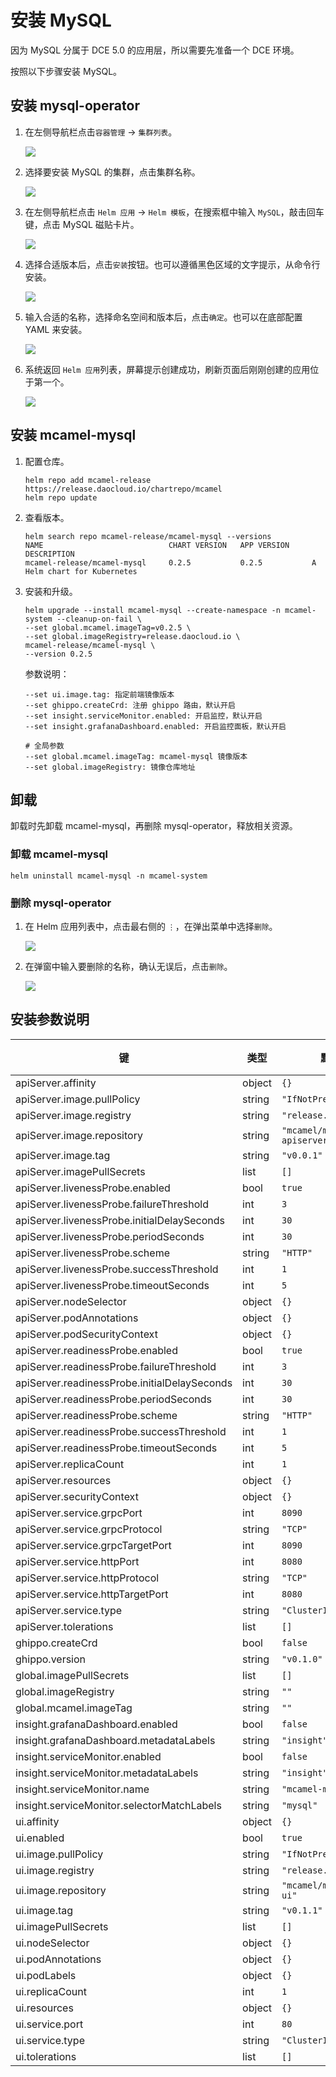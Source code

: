# 安装 MySQL

因为 MySQL 分属于 DCE 5.0 的应用层，所以需要先准备一个 DCE 环境。

按照以下步骤安装 MySQL。

## 安装 mysql-operator

1. 在左侧导航栏点击`容器管理` -> `集群列表`。

    ![](../images/install01.png)

2. 选择要安装 MySQL 的集群，点击集群名称。

    ![](../images/install02.png)

3. 在左侧导航栏点击 `Helm 应用` -> `Helm 模板`，在搜索框中输入 `MySQL`，敲击回车键，点击 MySQL 磁贴卡片。

    ![](../images/install03.png)

4. 选择合适版本后，点击`安装`按钮。也可以遵循黑色区域的文字提示，从命令行安装。

    ![](../images/install04.png)

5. 输入合适的名称，选择命名空间和版本后，点击`确定`。也可以在底部配置 YAML 来安装。

    ![](../images/install05.png)

6. 系统返回 `Helm 应用`列表，屏幕提示创建成功，刷新页面后刚刚创建的应用位于第一个。

    ![](../images/install06.png)

## 安装 mcamel-mysql

1. 配置仓库。

    ```shell
    helm repo add mcamel-release https://release.daocloud.io/chartrepo/mcamel
    helm repo update
    ```

2. 查看版本。

    ```shell
    helm search repo mcamel-release/mcamel-mysql --versions
    NAME                            CHART VERSION   APP VERSION     DESCRIPTION
    mcamel-release/mcamel-mysql     0.2.5           0.2.5           A Helm chart for Kubernetes
    ```

3. 安装和升级。

    ```shell
    helm upgrade --install mcamel-mysql --create-namespace -n mcamel-system --cleanup-on-fail \
    --set global.mcamel.imageTag=v0.2.5 \
    --set global.imageRegistry=release.daocloud.io \
    mcamel-release/mcamel-mysql \
    --version 0.2.5
    ```

    参数说明：

    ```shell
    --set ui.image.tag: 指定前端镜像版本
    --set ghippo.createCrd: 注册 ghippo 路由，默认开启
    --set insight.serviceMonitor.enabled: 开启监控，默认开启
    --set insight.grafanaDashboard.enabled: 开启监控面板，默认开启

    # 全局参数
    --set global.mcamel.imageTag: mcamel-mysql 镜像版本
    --set global.imageRegistry: 镜像仓库地址
    ```

## 卸载

卸载时先卸载 mcamel-mysql，再删除 mysql-operator，释放相关资源。

### 卸载 mcamel-mysql

```shell
helm uninstall mcamel-mysql -n mcamel-system
```

### 删除 mysql-operator

1. 在 Helm 应用列表中，点击最右侧的 `⋮`，在弹出菜单中选择`删除`。

    ![](../images/uninstall01.png)

2. 在弹窗中输入要删除的名称，确认无误后，点击`删除`。

    ![](../images/uninstall02.png)

## 安装参数说明

| 键 | 类型 | 默认值 | 说明 |
|-----|------|---------|-------------|
| apiServer.affinity | object | `{}` |  |
| apiServer.image.pullPolicy | string | `"IfNotPresent"` |  |
| apiServer.image.registry | string | `"release.daocloud.io"` |  |
| apiServer.image.repository | string | `"mcamel/mcamel-mysql-apiserver"` |  |
| apiServer.image.tag | string | `"v0.0.1"` |  |
| apiServer.imagePullSecrets | list | `[]` |  |
| apiServer.livenessProbe.enabled | bool | `true` |  |
| apiServer.livenessProbe.failureThreshold | int | `3` |  |
| apiServer.livenessProbe.initialDelaySeconds | int | `30` |  |
| apiServer.livenessProbe.periodSeconds | int | `30` |  |
| apiServer.livenessProbe.scheme | string | `"HTTP"` |  |
| apiServer.livenessProbe.successThreshold | int | `1` |  |
| apiServer.livenessProbe.timeoutSeconds | int | `5` |  |
| apiServer.nodeSelector | object | `{}` |  |
| apiServer.podAnnotations | object | `{}` |  |
| apiServer.podSecurityContext | object | `{}` |  |
| apiServer.readinessProbe.enabled | bool | `true` |  |
| apiServer.readinessProbe.failureThreshold | int | `3` |  |
| apiServer.readinessProbe.initialDelaySeconds | int | `30` |  |
| apiServer.readinessProbe.periodSeconds | int | `30` |  |
| apiServer.readinessProbe.scheme | string | `"HTTP"` |  |
| apiServer.readinessProbe.successThreshold | int | `1` |  |
| apiServer.readinessProbe.timeoutSeconds | int | `5` |  |
| apiServer.replicaCount | int | `1` |  |
| apiServer.resources | object | `{}` |  |
| apiServer.securityContext | object | `{}` |  |
| apiServer.service.grpcPort | int | `8090` |  |
| apiServer.service.grpcProtocol | string | `"TCP"` |  |
| apiServer.service.grpcTargetPort | int | `8090` |  |
| apiServer.service.httpPort | int | `8080` |  |
| apiServer.service.httpProtocol | string | `"TCP"` |  |
| apiServer.service.httpTargetPort | int | `8080` |  |
| apiServer.service.type | string | `"ClusterIP"` |  |
| apiServer.tolerations | list | `[]` |  |
| ghippo.createCrd | bool | `false` |  |
| ghippo.version | string | `"v0.1.0"` |  |
| global.imagePullSecrets | list | `[]` |  |
| global.imageRegistry | string | `""` |  |
| global.mcamel.imageTag | string | `""` |  |
| insight.grafanaDashboard.enabled | bool | `false` |  |
| insight.grafanaDashboard.metadataLabels | string | `"insight"` |  |
| insight.serviceMonitor.enabled | bool | `false` |  |
| insight.serviceMonitor.metadataLabels | string | `"insight"` |  |
| insight.serviceMonitor.name | string | `"mcamel-mysql"` |  |
| insight.serviceMonitor.selectorMatchLabels | string | `"mysql"` |  |
| ui.affinity | object | `{}` |  |
| ui.enabled | bool | `true` |  |
| ui.image.pullPolicy | string | `"IfNotPresent"` |  |
| ui.image.registry | string | `"release.daocloud.io"` |  |
| ui.image.repository | string | `"mcamel/mcamel-mysql-ui"` |  |
| ui.image.tag | string | `"v0.1.1"` |  |
| ui.imagePullSecrets | list | `[]` |  |
| ui.nodeSelector | object | `{}` |  |
| ui.podAnnotations | object | `{}` |  |
| ui.podLabels | object | `{}` |  |
| ui.replicaCount | int | `1` |  |
| ui.resources | object | `{}` |  |
| ui.service.port | int | `80` |  |
| ui.service.type | string | `"ClusterIP"` |  |
| ui.tolerations | list | `[]` |  |
